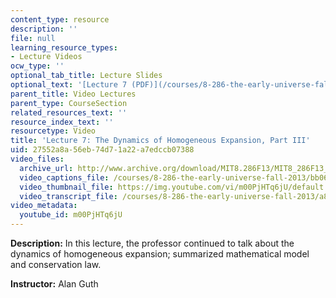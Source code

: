 ```yaml
---
content_type: resource
description: ''
file: null
learning_resource_types:
- Lecture Videos
ocw_type: ''
optional_tab_title: Lecture Slides
optional_text: '[Lecture 7 (PDF)](/courses/8-286-the-early-universe-fall-2013/resources/mit8_286f13_lec07)'
parent_title: Video Lectures
parent_type: CourseSection
related_resources_text: ''
resource_index_text: ''
resourcetype: Video
title: 'Lecture 7: The Dynamics of Homogeneous Expansion, Part III'
uid: 27552a8a-56eb-74d7-1a22-a7edccb07388
video_files:
  archive_url: http://www.archive.org/download/MIT8.286F13/MIT8_286F13_lec07_300k.mp4
  video_captions_file: /courses/8-286-the-early-universe-fall-2013/bb066b3efbe55000b8a1f2e8d09567b1_m00PjHTq6jU.vtt
  video_thumbnail_file: https://img.youtube.com/vi/m00PjHTq6jU/default.jpg
  video_transcript_file: /courses/8-286-the-early-universe-fall-2013/a8d35e02dbabc99e6a5fb7af82012b61_m00PjHTq6jU.pdf
video_metadata:
  youtube_id: m00PjHTq6jU
---
```


**Description:** In this lecture, the professor continued to talk about the dynamics of homogeneous expansion; summarized mathematical model and conservation law.

**Instructor:** Alan Guth
